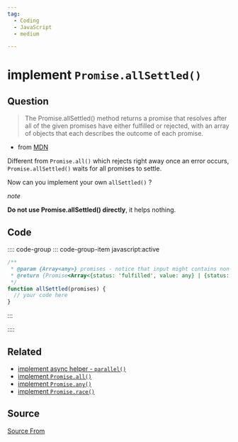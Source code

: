 ```yaml
---
tag:
  - Coding
  - JavaScript
  - medium

---
```

  
# implement `Promise.allSettled()`

## Question
> The Promise.allSettled() method returns a promise that resolves after all of the given promises have either fulfilled or rejected, with an array of objects that each describes the outcome of each promise.

*   from [MDN](https://developer.mozilla.org/en-US/docs/Web/JavaScript/Reference/Global_Objects/Promise/allSettled)

Different from `Promise.all()` which rejects right away once an error occurs, `Promise.allSettled()` waits for all promises to settle.

Now can you implement your own `allSettled()` ?

_note_

**Do not use Promise.allSettled() directly**, it helps nothing.

## Code
:::: code-group
::: code-group-item javascript:active
```javascript
/**
 * @param {Array<any>} promises - notice that input might contains non-promises
 * @return {Promise<Array<{status: 'fulfilled', value: any} | {status: 'rejected', reason: any}>>}
 */
function allSettled(promises) {
  // your code here
}
```
:::
    
::::


## Related

+ [implement async helper - `parallel()`](./implement-async-helper-parallel)
+ [implement `Promise.all()`](./implement-Promise-all)
+ [implement `Promise.any()`](./implement-Promise-any)
+ [implement `Promise.race()`](./implement-Promise-race)
##  Source
[Source From](https://bigfrontend.dev/problem/implement-Promise-allSettled)

  